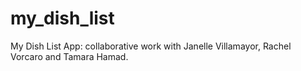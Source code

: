 # my_dish_list
My Dish List App: collaborative work with Janelle Villamayor, Rachel Vorcaro and Tamara Hamad.
